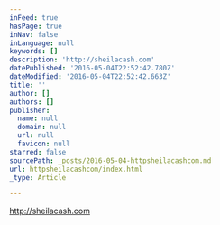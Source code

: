 ```yaml
---
inFeed: true
hasPage: true
inNav: false
inLanguage: null
keywords: []
description: 'http://sheilacash.com'
datePublished: '2016-05-04T22:52:42.780Z'
dateModified: '2016-05-04T22:52:42.663Z'
title: ''
author: []
authors: []
publisher:
  name: null
  domain: null
  url: null
  favicon: null
starred: false
sourcePath: _posts/2016-05-04-httpsheilacashcom.md
url: httpsheilacashcom/index.html
_type: Article

---
```

http://sheilacash.com